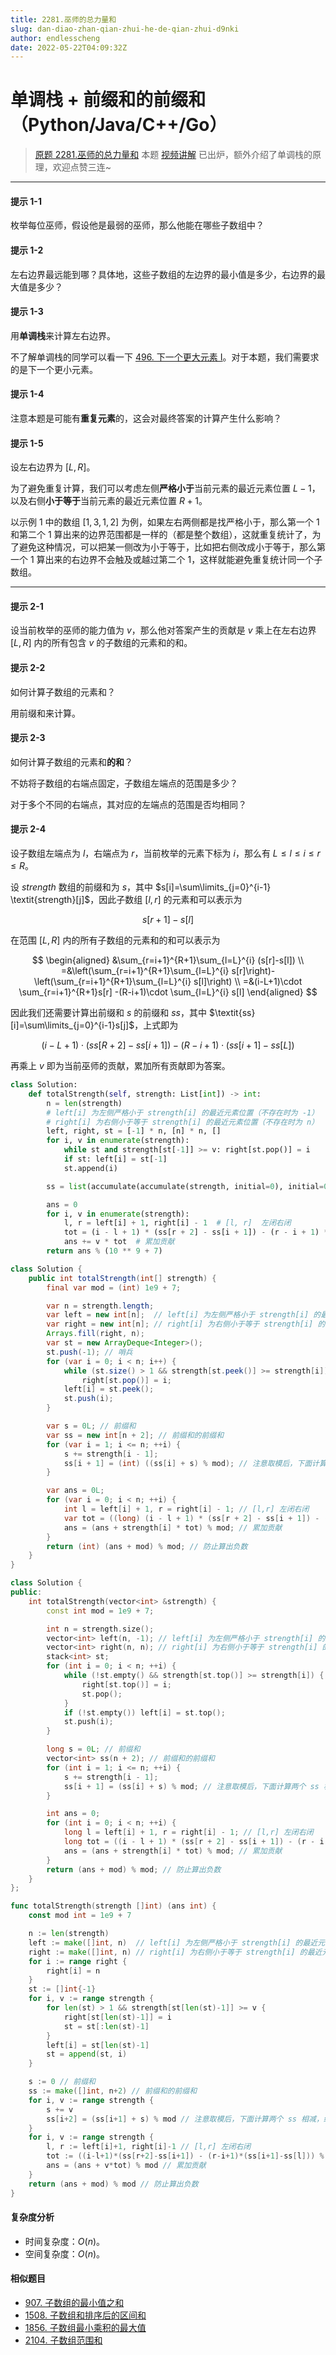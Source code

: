 ```yaml
---
title: 2281.巫师的总力量和
slug: dan-diao-zhan-qian-zhui-he-de-qian-zhui-d9nki
author: endlesscheng
date: 2022-05-22T04:09:32Z
---
```

# 单调栈 + 前缀和的前缀和（Python/Java/C++/Go）
 
> [原题 2281.巫师的总力量和](https://leetcode.cn/problems/sum-of-total-strength-of-wizards)
本题 [视频讲解](https://www.bilibili.com/video/BV1RY4y157nW) 已出炉，额外介绍了单调栈的原理，欢迎点赞三连~

---

#### 提示 1-1

枚举每位巫师，假设他是最弱的巫师，那么他能在哪些子数组中？

#### 提示 1-2

左右边界最远能到哪？具体地，这些子数组的左边界的最小值是多少，右边界的最大值是多少？

#### 提示 1-3

用**单调栈**来计算左右边界。

不了解单调栈的同学可以看一下 [496. 下一个更大元素 I](https://leetcode-cn.com/problems/next-greater-element-i/)。对于本题，我们需要求的是下一个更小元素。

#### 提示 1-4

注意本题是可能有**重复元素**的，这会对最终答案的计算产生什么影响？

#### 提示 1-5

设左右边界为 $[L,R]$。

为了避免重复计算，我们可以考虑左侧**严格小于**当前元素的最近元素位置 $L-1$，以及右侧**小于等于**当前元素的最近元素位置 $R+1$。

以示例 1 中的数组 $[1,3,1,2]$ 为例，如果左右两侧都是找严格小于，那么第一个 $1$ 和第二个 $1$ 算出来的边界范围都是一样的（都是整个数组），这就重复统计了，为了避免这种情况，可以把某一侧改为小于等于，比如把右侧改成小于等于，那么第一个 $1$ 算出来的右边界不会触及或越过第二个 $1$，这样就能避免重复统计同一个子数组。

---

#### 提示 2-1

设当前枚举的巫师的能力值为 $v$，那么他对答案产生的贡献是 $v$ 乘上在左右边界 $[L,R]$ 内的所有包含 $v$ 的子数组的元素和的和。

#### 提示 2-2

如何计算子数组的元素和？

用前缀和来计算。

#### 提示 2-3

如何计算子数组的元素和**的和**？

不妨将子数组的右端点固定，子数组左端点的范围是多少？

对于多个不同的右端点，其对应的左端点的范围是否均相同？

#### 提示 2-4

设子数组左端点为 $l$，右端点为 $r$，当前枚举的元素下标为 $i$，那么有 $L\le l\le i \le r\le R$。

设 $\textit{strength}$ 数组的前缀和为 $s$，其中 $s[i]=\sum\limits_{j=0}^{i-1} \textit{strength}[j]$，因此子数组 $[l,r]$ 的元素和可以表示为 

$$
s[r+1]-s[l]
$$

在范围 $[L,R]$ 内的所有子数组的元素和的和可以表示为

$$
\begin{aligned}
&\sum_{r=i+1}^{R+1}\sum_{l=L}^{i} (s[r]-s[l]) \\
=&\left(\sum_{r=i+1}^{R+1}\sum_{l=L}^{i} s[r]\right)-\left(\sum_{r=i+1}^{R+1}\sum_{l=L}^{i} s[l]\right) \\
=&(i-L+1)\cdot \sum_{r=i+1}^{R+1}s[r] -(R-i+1)\cdot \sum_{l=L}^{i} s[l]
\end{aligned}
$$

因此我们还需要计算出前缀和 $s$ 的前缀和 $\textit{ss}$，其中 $\textit{ss}[i]=\sum\limits_{j=0}^{i-1}s[j]$，上式即为

$$
(i-L+1)\cdot (\textit{ss}[R+2]-\textit{ss}[i+1]) - (R-i+1)\cdot (\textit{ss}[i+1]-\textit{ss}[L]) 
$$

再乘上 $v$ 即为当前巫师的贡献，累加所有贡献即为答案。

```Python [sol1-Python3]
class Solution:
    def totalStrength(self, strength: List[int]) -> int:
        n = len(strength)
        # left[i] 为左侧严格小于 strength[i] 的最近元素位置（不存在时为 -1）
        # right[i] 为右侧小于等于 strength[i] 的最近元素位置（不存在时为 n）
        left, right, st = [-1] * n, [n] * n, []
        for i, v in enumerate(strength):
            while st and strength[st[-1]] >= v: right[st.pop()] = i
            if st: left[i] = st[-1]
            st.append(i)

        ss = list(accumulate(accumulate(strength, initial=0), initial=0))  # 前缀和的前缀和

        ans = 0
        for i, v in enumerate(strength):
            l, r = left[i] + 1, right[i] - 1  # [l, r]  左闭右闭
            tot = (i - l + 1) * (ss[r + 2] - ss[i + 1]) - (r - i + 1) * (ss[i + 1] - ss[l])
            ans += v * tot  # 累加贡献
        return ans % (10 ** 9 + 7)
```

```java [sol1-Java]
class Solution {
    public int totalStrength(int[] strength) {
        final var mod = (int) 1e9 + 7;

        var n = strength.length;
        var left = new int[n];  // left[i] 为左侧严格小于 strength[i] 的最近元素位置（不存在时为 -1）
        var right = new int[n]; // right[i] 为右侧小于等于 strength[i] 的最近元素位置（不存在时为 n）
        Arrays.fill(right, n);
        var st = new ArrayDeque<Integer>();
        st.push(-1); // 哨兵
        for (var i = 0; i < n; i++) {
            while (st.size() > 1 && strength[st.peek()] >= strength[i])
                right[st.pop()] = i;
            left[i] = st.peek();
            st.push(i);
        }

        var s = 0L; // 前缀和
        var ss = new int[n + 2]; // 前缀和的前缀和
        for (var i = 1; i <= n; ++i) {
            s += strength[i - 1];
            ss[i + 1] = (int) ((ss[i] + s) % mod); // 注意取模后，下面计算两个 ss 相减，结果可能为负
        }

        var ans = 0L;
        for (var i = 0; i < n; ++i) {
            int l = left[i] + 1, r = right[i] - 1; // [l,r] 左闭右闭
            var tot = ((long) (i - l + 1) * (ss[r + 2] - ss[i + 1]) - (long) (r - i + 1) * (ss[i + 1] - ss[l])) % mod;
            ans = (ans + strength[i] * tot) % mod; // 累加贡献
        }
        return (int) (ans + mod) % mod; // 防止算出负数
    }
}
```

```C++ [sol1-C++]
class Solution {
public:
    int totalStrength(vector<int> &strength) {
        const int mod = 1e9 + 7;

        int n = strength.size();
        vector<int> left(n, -1); // left[i] 为左侧严格小于 strength[i] 的最近元素位置（不存在时为 -1）
        vector<int> right(n, n); // right[i] 为右侧小于等于 strength[i] 的最近元素位置（不存在时为 n）
        stack<int> st;
        for (int i = 0; i < n; ++i) {
            while (!st.empty() && strength[st.top()] >= strength[i]) {
                right[st.top()] = i;
                st.pop();
            }
            if (!st.empty()) left[i] = st.top();
            st.push(i);
        }

        long s = 0L; // 前缀和
        vector<int> ss(n + 2); // 前缀和的前缀和
        for (int i = 1; i <= n; ++i) {
            s += strength[i - 1];
            ss[i + 1] = (ss[i] + s) % mod; // 注意取模后，下面计算两个 ss 相减，结果可能为负
        }

        int ans = 0;
        for (int i = 0; i < n; ++i) {
            long l = left[i] + 1, r = right[i] - 1; // [l,r] 左闭右闭
            long tot = ((i - l + 1) * (ss[r + 2] - ss[i + 1]) - (r - i + 1) * (ss[i + 1] - ss[l])) % mod;
            ans = (ans + strength[i] * tot) % mod; // 累加贡献
        }
        return (ans + mod) % mod; // 防止算出负数
    }
};
```

```go [sol1-Go]
func totalStrength(strength []int) (ans int) {
	const mod int = 1e9 + 7

	n := len(strength)
	left := make([]int, n)  // left[i] 为左侧严格小于 strength[i] 的最近元素位置（不存在时为 -1）
	right := make([]int, n) // right[i] 为右侧小于等于 strength[i] 的最近元素位置（不存在时为 n）
	for i := range right {
		right[i] = n
	}
	st := []int{-1}
	for i, v := range strength {
		for len(st) > 1 && strength[st[len(st)-1]] >= v {
			right[st[len(st)-1]] = i
			st = st[:len(st)-1]
		}
		left[i] = st[len(st)-1]
		st = append(st, i)
	}

	s := 0 // 前缀和
	ss := make([]int, n+2) // 前缀和的前缀和
	for i, v := range strength {
		s += v
		ss[i+2] = (ss[i+1] + s) % mod // 注意取模后，下面计算两个 ss 相减，结果可能为负
	}
	for i, v := range strength {
		l, r := left[i]+1, right[i]-1 // [l,r] 左闭右闭
		tot := ((i-l+1)*(ss[r+2]-ss[i+1]) - (r-i+1)*(ss[i+1]-ss[l])) % mod
		ans = (ans + v*tot) % mod // 累加贡献
	}
	return (ans + mod) % mod // 防止算出负数
}
```

#### 复杂度分析

- 时间复杂度：$O(n)$。
- 空间复杂度：$O(n)$。

#### 相似题目 

- [907. 子数组的最小值之和](https://leetcode.cn/problems/sum-of-subarray-minimums/)
- [1508. 子数组和排序后的区间和](https://leetcode.cn/problems/range-sum-of-sorted-subarray-sums/)
- [1856. 子数组最小乘积的最大值](https://leetcode.cn/problems/maximum-subarray-min-product/)
- [2104. 子数组范围和](https://leetcode.cn/problems/sum-of-subarray-ranges/)
